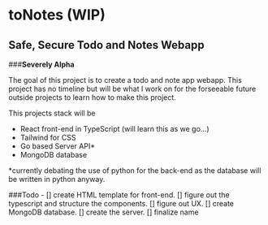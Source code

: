 # toNotes (WIP)
## Safe, Secure Todo and Notes Webapp
###**Severely Alpha**

The goal of this project is to create a todo and note app webapp. This project has no timeline but will be what I work on for the forseeable future outside projects to learn how to make this project.

This projects stack will be

- React front-end in TypeScript (will learn this as we go...)
- Tailwind for CSS
- Go based Server API*
- MongoDB database

*currently debating the use of python for the back-end as the database will be written in python anyway.

###Todo -
[] create HTML template for front-end.
[] figure out the typescript and structure the components.
[] figure out UX.
[] create MongoDB database.
[] create the server.
[] finalize name
